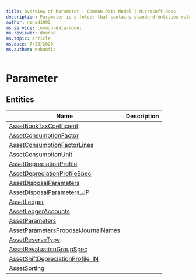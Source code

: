```yaml
---
title: overview of Parameter - Common Data Model | Microsoft Docs
description: Parameter is a folder that contains standard entities related to the Common Data Model.
author: nenad1002
ms.service: common-data-model
ms.reviewer: deonhe
ms.topic: article
ms.date: 7/20/2020
ms.author: nebanfic
---
```


# Parameter


## Entities

|Name|Description|
|---|---|
|[AssetBookTaxCoefficient](AssetBookTaxCoefficient.md)||
|[AssetConsumptionFactor](AssetConsumptionFactor.md)||
|[AssetConsumptionFactorLines](AssetConsumptionFactorLines.md)||
|[AssetConsumptionUnit](AssetConsumptionUnit.md)||
|[AssetDepreciationProfile](AssetDepreciationProfile.md)||
|[AssetDepreciationProfileSpec](AssetDepreciationProfileSpec.md)||
|[AssetDisposalParameters](AssetDisposalParameters.md)||
|[AssetDisposalParameters_JP](AssetDisposalParameters_JP.md)||
|[AssetLedger](AssetLedger.md)||
|[AssetLedgerAccounts](AssetLedgerAccounts.md)||
|[AssetParameters](AssetParameters.md)||
|[AssetParametersProposalJournalNames](AssetParametersProposalJournalNames.md)||
|[AssetReserveType](AssetReserveType.md)||
|[AssetRevaluationGroupSpec](AssetRevaluationGroupSpec.md)||
|[AssetShiftDepreciationProfile_IN](AssetShiftDepreciationProfile_IN.md)||
|[AssetSorting](AssetSorting.md)||

